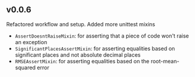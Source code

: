 ## v0.0.6
Refactored workflow and setup. Added more unittest mixins
   
   - `AssertDoesntRaiseMixin`: for asserting that a piece of code won't raise an
     exception
   - `SignificantPlacesAssertMixin`: for asserting equalities based on
     significant places and not absolute decimal places
   - `RMSEAssertMixin`: for asserting equalities based on the root-mean-squared
     error

